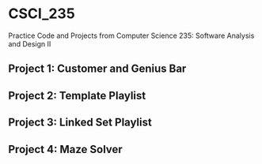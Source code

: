 # CSCI_235
Practice Code and Projects from Computer Science 235: Software Analysis and Design II 

## Project 1: Customer and Genius Bar

## Project 2: Template Playlist

## Project 3: Linked Set Playlist 

## Project 4: Maze Solver 

